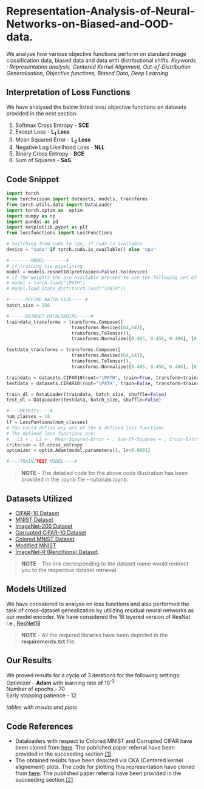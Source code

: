 # Representation-Analysis-of-Neural-Networks-on-Biased-and-OOD-data.

We analyse how various objective functions perform on standard image classification data, biased data and data with distributional shifts. 
_Keywords :  Representation analysis, Centered Kernel Alignment, Out-of-Distribution Generalisation, Objective functions, Biased Data, Deep Learning_

## Interpretation of Loss Functions
We have analysed the below listed loss/ objective functions on datasets provided in the next section:<br/>
1. Softmax Cross Entropy - **SCE**
2. Except Loss - **L<sub>1</sub> Loss**
3. Mean Squared Error - **L<sub>2</sub> Loss**
4. Negative Log Likelihood Loss - **NLL**
5. Binary Cross Entropy - **BCE**
6. Sum of Squares - **SoS** 


## Code Snippet
``` python
import torch
from torchvision import datasets, models, transforms
from torch.utils.data import DataLoader
import torch.optim as  optim
import numpy as np
import pandas as pd
import matplotlib.pypot as plt
from lossfunctions import LossFunctions

# Switching from cuda to cpu, if cuda is available
device = "cuda" if torch.cuda.is_available() else "cpu"

#--------MODEL--------#
# if training via pipelining
model = models.resnet18(pretrained=False).to(device)
# if the weights the are available proceed to use the following set of lines
# model = torch.load("\PATH")
# model.load_state_dict(torch.load("\PATH"))

#------DEFINE BATCH SIZE-----#
batch_size = 256

#------DATASET-DATALOADING-----#
traindata_transforms = transforms.Compose([
                        transforms.Resize((64,64)),
                        transforms.ToTensor(),
                        transforms.Normalize([0.485, 0.456, 0.406], [0.229, 0.224, 0.225])])

testdata_transforms = transforms.Compose([
                        transforms.Resize((64,64)),  
                        transforms.ToTensor(),
                        transforms.Normalize([0.485, 0.456, 0.406], [0.229, 0.224, 0.225])])

traindata = datasets.CIFAR10(root="\PATH", train=True, transform=traindata_transforms, download=True) 
testdata = datasets.CIFAR10(root="\PATH", train=False, transform=traindata_transforms, download=True)

train_dl = DataLoader(traindata, batch_size, shuffle=False) 
test_dl = DataLoader(testdata, batch_size, shuffle=False)

#----METRICS----#
num_classes = 10
lf = LossFuntions(num_classes)
# You could define any one of the 6 defined loss functions 
# The defined loss functions are:
#   L1 = , L2 = , Mean-Sqaured-Error = , Sum-Of-Squares = , Cross-Entropy = , Binary Cross-Entropy =  
criterion = lf.cross_entropy
optimizer = optim.Adam(model.parameters(), lr=0.0001)

#----TRAIN/TEST MODEL----#
```

> **NOTE** - The detailed code for the above code illustration has been provided in the .ipynb file --tutorials.ipynb.

## Datasets Utilized
* [CIFAR-10 Dataset](https://pytorch.org/vision/stable/datasets.html#cifar)
* [MNIST Dataset](https://pytorch.org/vision/stable/datasets.html#mnist)
* [ImageNet-200 Dataset]()
* [Corrupted CIFAR-10 Dataset](https://drive.google.com/drive/folders/1JEOqxrhU_IhkdcRohdbuEtFETUxfNmNT)
* [Colored MNIST Dataset](https://drive.google.com/drive/folders/1JEOqxrhU_IhkdcRohdbuEtFETUxfNmNT)
* [Modified MNIST](https://www.kaggle.com/balraj98/adversarial-discriminative-domain-adaptation/notebook)
* [ImageNet-R (Renditions) Dataset](https://github.com/hendrycks/imagenet-r).

> **NOTE** - The link corresponding to the dataset name would redirect you to the respective dataset retrieval.

## Models Utilized
We have considered to analyse on loss functions and also performed the task of cross-dataset genealization by utilizing residual neural networks as our model encoder. We have considered the 18 layered version of ResNet i.e., [ResNet18](https://arxiv.org/abs/1512.03385)  


> **NOTE** - All the required libraries have been depicted in the **requirements.txt** file.
## Our Results
We proved results for a cycle of 3 iterations for the following settings:<br/> 
Optimizer - **Adam** with learning rate of 10<sup>-3</sup><br/>
Number of epochs - 70<br/>
Early stopping patience - 12<br/>

_tables with results and plots_

## Code References
* Dataloaders with respect to Colored MNIST and Corrupted CIFAR have been cloned from [here](https://github.com/kakaoenterprise/Learning-Debiased-Disentangled). The published paper referral have been provided in the succeeding section.[[1]](#1)
* The obtained results have been depicted via CKA (Centered kernel alignement) plots. The code for plotting this representation have cloned from [here](https://github.com/AntixK/PyTorch-Model-Compare). The published paper referral have been provided in the succeeding section.[[2]](#2)
